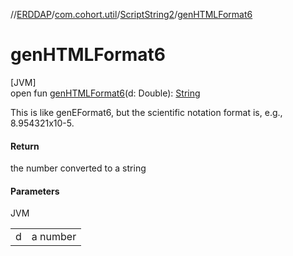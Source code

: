 //[ERDDAP](../../../index.md)/[com.cohort.util](../index.md)/[ScriptString2](index.md)/[genHTMLFormat6](gen-h-t-m-l-format6.md)

# genHTMLFormat6

[JVM]\
open fun [genHTMLFormat6](gen-h-t-m-l-format6.md)(d: Double): [String](https://docs.oracle.com/en/java/javase/17/docs/api/java.base/java/lang/String.html)

This is like genEFormat6, but the scientific notation format is, e.g., 8.954321x10-5.

#### Return

the number converted to a string

#### Parameters

JVM

| | |
|---|---|
| d | a number |
